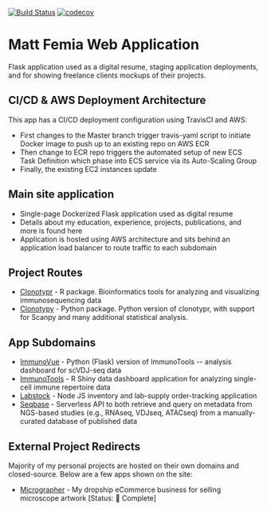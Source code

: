 [![Build Status](https://www.travis-ci.com/mattfemia/mattfemia-portfolio.svg?branch=master)](https://www.travis-ci.com/mattfemia/mattfemia-portfolio)
[![codecov](https://codecov.io/gh/mattfemia/mattfemia-portfolio/branch/master/graph/badge.svg?token=HARA6tY145)](https://codecov.io/gh/mattfemia/mattfemia-portfolio)

# Matt Femia Web Application
  
Flask application used as a digital resume, staging application deployments, and for showing freelance clients mockups of their projects.  
  
## CI/CD & AWS Deployment Architecture

This app has a CI/CD deployment configuration using TravisCI and AWS:  
  
- First changes to the Master branch trigger travis-yaml script to initiate Docker image to push up to an existing repo on AWS ECR  
- Then change to ECR repo triggers the automated setup of new ECS Task Definition which phase into ECS service via its Auto-Scaling Group  
- Finally, the existing EC2 instances update  
  
## Main site application  
  
- Single-page Dockerized Flask application used as digital resume  
- Details about my education, experience, projects, publications, and more is found here  
- Application is hosted using AWS architecture and sits behind an application load balancer to route traffic to each subdomain  

## Project Routes
  
- [Clonotypr](https://www.mattfemia.com/clonotypr) - R package. Bioinformatics tools for analyzing and visualizing immunosequencing data  
- [Clonotypy](https://www.mattfemia.com/clonotypy) - Python package. Python version of clonotypr, with support for Scanpy and many additional statistical analysis.
  
## App Subdomains  

- [ImmunoVue](https://vue.mattfemia.com) - Python (Flask) version of ImmunoTools -- analysis dashboard for scVDJ-seq data
- [ImmunoTools](https://immuno.mattfemia.com) - R Shiny data dashboard application for analyzing single-cell immune repertoire data
- [Labstock](https://labstock.mattfemia.com) - Node JS inventory and lab-supply order-tracking application
- [Seqbase](https://seqbase.mattfemia.com/redoc) - Serverless API to both retrieve and query on metadata from NGS-based studies (e.g., RNAseq, VDJseq, ATACseq) from a manually-curated database of published data

## External Project Redirects
  
Majority of my personal projects are hosted on their own domains and closed-source. Below are a few apps shown on the site:  
  
- [Micrographer](https://www.themicrographer.com) - My dropship eCommerce business for selling microscope artwork [Status: 🏢 Complete]
